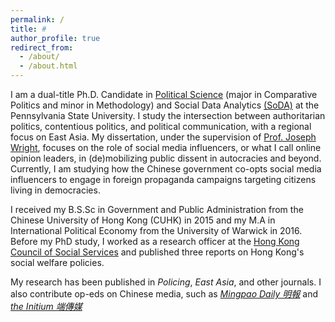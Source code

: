 ```yaml
---
permalink: /
title: #
author_profile: true
redirect_from: 
  - /about/
  - /about.html
---
```


I am a dual-title Ph.D. Candidate in [Political Science](https://polisci.la.psu.edu) (major in Comparative Politics and minor in Methodology) and Social Data Analytics [(SoDA)](https://soda.la.psu.edu/) at the Pennsylvania State University. I study the intersection between authoritarian politics, contentious politics, and political communication, with a regional focus on East Asia. My dissertation, under the supervision of [Prof. Joseph Wright](https://polisci.la.psu.edu/people/jgw12/), focuses on the role of social media influencers, or what I call online opinion leaders, in (de)mobilizing public dissent in autocracies and beyond. Currently, I am studying how the Chinese government co-opts social media influencers to engage in foreign propaganda campaigns targeting citizens living in democracies.

I received my B.S.Sc in Government and Public Administration from the Chinese University of Hong Kong (CUHK) in 2015 and my M.A in International Political Economy from the University of Warwick in 2016. Before my PhD study, I worked as a research officer at the [Hong Kong Council of Social Services](https://www.hkcss.org.hk/?lang=en) and published three reports on Hong Kong's social welfare policies.

My research has been published in <em>Policing</em>, <em>East Asia</em>, and other journals. I also contribute op-eds on Chinese media, such as <em>[Mingpao Daily 明報](https://news.mingpao.com/%E6%98%8E%E5%A0%B1%E6%96%B0%E8%81%9E%E7%B6%B2/main)</em> and <em>[the Initium 端傳媒](https://theinitium.com/)</em>
